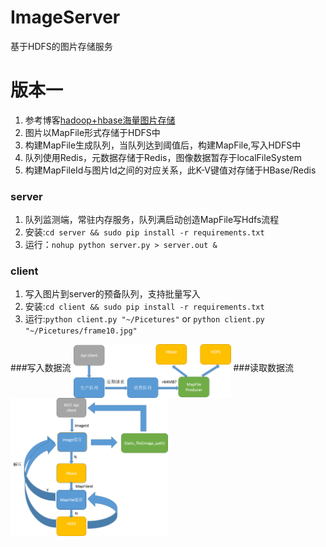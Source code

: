 # ImageServer 
基于HDFS的图片存储服务
# 版本一
1. 参考博客[hadoop+hbase海量图片存储](http://blog.csdn.net/good_mpj/article/details/43309553?ref=myread)
2. 图片以MapFile形式存储于HDFS中
3. 构建MapFile生成队列，当队列达到阈值后，构建MapFile,写入HDFS中
4. 队列使用Redis，元数据存储于Redis，图像数据暂存于localFileSystem
5. 构建MapFileId与图片Id之间的对应关系，此K-V键值对存储于HBase/Redis

### server
1. 队列监测端，常驻内存服务，队列满启动创造MapFile写Hdfs流程
2. 安装:`cd server && sudo pip install -r requirements.txt`
3. 运行：`nohup python server.py > server.out &`

### client
1. 写入图片到server的预备队列，支持批量写入
2. 安装:`cd client && sudo pip install -r requirements.txt`
3. 运行:`python client.py "~/Picetures"` or `python client.py "~/Picetures/frame10.jpg"`

###写入数据流
<img src="./write.png" width="50%" height="50%" align="middle">
###读取数据流
<img src="./read.png" width="50%" height="50%" align="middle">



